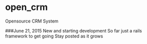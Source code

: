 # open_crm
Opensource CRM System

###June 21, 2015
New and starting development
So far just a rails framework to get going
Stay posted as it grows
